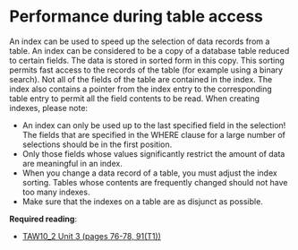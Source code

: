# Performance during table access

An index can be used to speed up the selection of data records from a table.
An index can be considered to be a copy of a database table reduced to certain fields. The data is stored in sorted form in this copy. This sorting permits fast access to the records of the table (for example using a binary search). Not all of the fields of the table are contained in the index. The index also contains a pointer from the index entry to the corresponding table entry to permit all the field contents to be read.
When creating indexes, please note:
- An index can only be used up to the last specified field in the selection! The fields that are specified in the WHERE clause for a large number of selections should be in the first position.
- Only those fields whose values significantly restrict the amount of data are meaningful in an index.
- When you change a data record of a table, you must adjust the index sorting. Tables whose contents are frequently changed should not have too many indexes.
- Make sure that the indexes on a table are as disjunct as possible.

**Required reading**:
- [TAW10_2 Unit 3 (pages 76-78, 91(T1))](https://msggroup.sharepoint.com/:b:/r/sites/msteams_f974e3/Freigegebene%20Dokumente/General/SAP%20Summer%20School%202023/Training%20materials/TAW/TAW10_2_EN_Col92_FV_Part_NSC.pdf?csf=1&web=1&e=qJJmzd)
